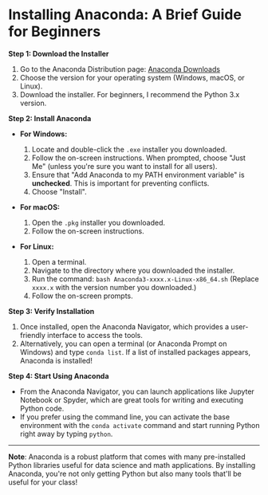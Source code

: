 
# Installing Anaconda: A Brief Guide for Beginners

**Step 1: Download the Installer**
1. Go to the Anaconda Distribution page: [Anaconda Downloads](https://www.anaconda.com/products/distribution)
2. Choose the version for your operating system (Windows, macOS, or Linux).
3. Download the installer. For beginners, I recommend the Python 3.x version.

**Step 2: Install Anaconda**
- **For Windows:**
  1. Locate and double-click the `.exe` installer you downloaded.
  2. Follow the on-screen instructions. When prompted, choose "Just Me" (unless you're sure you want to install for all users).
  3. Ensure that "Add Anaconda to my PATH environment variable" is **unchecked**. This is important for preventing conflicts.
  4. Choose "Install".

- **For macOS:**
  1. Open the `.pkg` installer you downloaded.
  2. Follow the on-screen instructions.

- **For Linux:**
  1. Open a terminal.
  2. Navigate to the directory where you downloaded the installer.
  3. Run the command: `bash Anaconda3-xxxx.x-Linux-x86_64.sh` (Replace `xxxx.x` with the version number you downloaded.)
  4. Follow the on-screen prompts.

**Step 3: Verify Installation**
1. Once installed, open the Anaconda Navigator, which provides a user-friendly interface to access the tools.
2. Alternatively, you can open a terminal (or Anaconda Prompt on Windows) and type `conda list`. If a list of installed packages appears, Anaconda is installed!

**Step 4: Start Using Anaconda**
- From the Anaconda Navigator, you can launch applications like Jupyter Notebook or Spyder, which are great tools for writing and executing Python code.
- If you prefer using the command line, you can activate the base environment with the `conda activate` command and start running Python right away by typing `python`.

---

**Note**: Anaconda is a robust platform that comes with many pre-installed Python libraries useful for data science and math applications. By installing Anaconda, you're not only getting Python but also many tools that'll be useful for your class!
